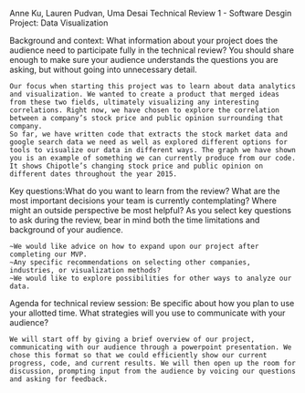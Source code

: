 Anne Ku, Lauren Pudvan, Uma Desai
Technical Review 1 - Software Desgin
Project: Data Visualization


Background and context: What information about your project does the audience need to participate fully in the technical review? You should share enough to make sure your audience understands the questions you are asking, but without going into unnecessary detail.

	Our focus when starting this project was to learn about data analytics and visualization. We wanted to create a product that merged ideas from these two fields, ultimately visualizing any interesting correlations. Right now, we have chosen to explore the correlation between a company’s stock price and public opinion surrounding that company. 
	So far, we have written code that extracts the stock market data and google search data we need as well as explored different options for tools to visualize our data in different ways. The graph we have shown you is an example of something we can currently produce from our code. It shows Chipotle’s changing stock price and public opinion on different dates throughout the year 2015.


Key questions:What do you want to learn from the review? What are the most important decisions your team is currently contemplating? Where might an outside perspective be most helpful? As you select key questions to ask during the review, bear in mind both the time limitations and background of your audience.

	~We would like advice on how to expand upon our project after completing our MVP. 
	~Any specific recommendations on selecting other companies, industries, or visualization methods?
	~We would like to explore possibilities for other ways to analyze our data.


Agenda for technical review session: Be specific about how you plan to use your allotted time. What strategies will you use to communicate with your audience?

    We will start off by giving a brief overview of our project, communicating with our audience through a powerpoint presentation. We chose this format so that we could efficiently show our current progress, code, and current results. We will then open up the room for discussion, prompting input from the audience by voicing our questions and asking for feedback.
